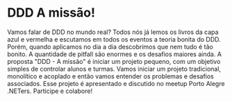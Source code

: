 # DDD A missão!
Vamos falar de DDD no mundo real? Todos nós já lemos os livros da capa azul e vermelha e escutamos em todos os eventos a teoria bonita do DDD. Porém, quando aplicamos no dia a dia descobrimos que nem tudo é tão bonito. A quantidade de pitfall são enormes e os desafios maiores ainda. A proposta "DDD - A missão" é iniciar um projeto pequeno, com um objetivo simples de controlar alunos e turmas. Vamos iniciar um projeto tradicional, monolítico e acoplado e então vamos entender os problemas e desafios associados. Esse projeto é apresentado e discutido no meetup Porto Alegre .NETers. Participe e colabore!
